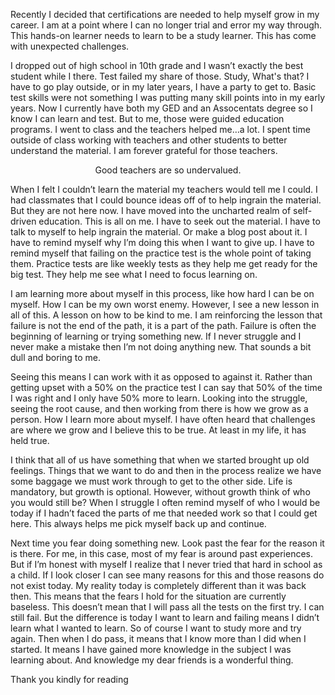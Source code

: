 <p>Recently I decided that certifications are needed to help myself grow in my career. I am at a point where I can no longer trial and error my way through. This hands-on learner needs to learn to be a study learner. This has come with unexpected challenges.</p>
<p>I dropped out of high school in 10th grade and I wasn’t exactly the best student while I there. Test failed my share of those. Study, What's that? I have to go play outside, or in my later years, I have a party to get to. Basic test skills were not something I was putting many skill points into in my early years. Now I currently have both my GED and an Assocentats degree so I know I can learn and test. But to me, those were guided education programs. I went to class and the teachers helped me…a lot. I spent time outside of class working with teachers and other students to better understand the material. I am forever grateful for those teachers.</p>
<p style="text-align: center;">Good teachers are so undervalued.</p>
<p>When I felt I couldn’t learn the material my teachers would tell me I could. I had classmates that I could bounce ideas off of to help ingrain the material. But they are not here now. I have moved into the uncharted realm of self-driven education. This is all on me. I have to seek out the material. I have to talk to myself to help ingrain the material. Or make a blog post about it. I have to remind myself why I’m doing this when I want to give up. I have to remind myself that failing on the practice test is the whole point of taking them. Practice tests are like weekly tests as they help me get ready for the big test. They help me see what I need to focus learning on.</p>
<p>I am learning more about myself in this process, like how hard I can be on myself. How I can be my own worst enemy. However, I see a new lesson in all of this. A lesson on how to be kind to me. I am reinforcing the lesson that failure is not the end of the path, it is a part of the path. Failure is often the beginning of learning or trying something new. If I never struggle and I never make a mistake then I’m not doing anything new. That sounds a bit dull and boring to me.</p>
<p>Seeing this means I can work with it as opposed to against it. Rather than getting upset with a 50% on the practice test I can say that 50% of the time I was right and I only have 50% more to learn. Looking into the struggle, seeing the root cause, and then working from there is how we grow as a person. How I learn more about myself. I have often heard that challenges are where we grow and I believe this to be true. At least in my life, it has held true.</p>
<p>I think that all of us have something that when we started brought up old feelings. Things that we want to do and then in the process realize we have some baggage we must work through to get to the other side. Life is mandatory, but growth is optional. However, without growth think of who you would still be? When I struggle I often remind myself of who I would be today if I hadn’t faced the parts of me that needed work so that I could get here. This always helps me pick myself back up and continue.</p>
<p>Next time you fear doing something new. Look past the fear for the reason it is there. For me, in this case, most of my fear is around past experiences. But if I’m honest with myself I realize that I never tried that hard in school as a child. If I look closer I can see many reasons for this and those reasons do not exist today. My reality today is completely different than it was back then. This means that the fears I hold for the situation are currently baseless. This doesn’t mean that I will pass all the tests on the first try. I can still fail. But the difference is today I want to learn and failing means I didn’t learn what I wanted to learn. So of course I want to study more and try again. Then when I do pass, it means that I know more than I did when I started. It means I have gained more knowledge in the subject I was learning about. And knowledge my dear friends is a wonderful thing.</P
<p style="text-align: center;">Thank you kindly for reading</p>
